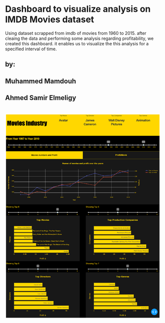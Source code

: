 # Dashboard to visualize analysis on IMDB Movies dataset
Using dataset scrapped from imdb of movies from 1960 to 2015.
after cleaing the data and performing some analysis regarding profitability, we created this dashboard.
it enables us to visualize the this analysis for a specified interval of time.

## by:
## Muhammed Mamdouh
## Ahmed Samir Elmeligy

# 
![](https://github.com/Dash-Projects-ITI-NasrCity-Group1-9/G1-Movies_Industry_Dashboard/blob/main/screencapture-127-0-0-1-8051-2021-10-28-14_06_58.png)

